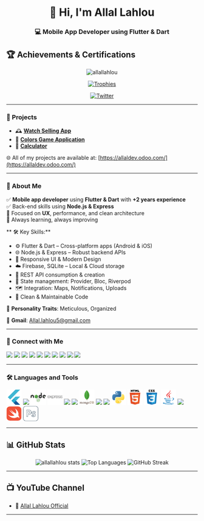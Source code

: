 <h1 align="center">👋 Hi, I'm Allal Lahlou</h1>
<h3 align="center"> 💻 Mobile App Developer using Flutter & Dart</h3>

## 🏆 Achievements & Certifications
<p align="center">
  <img src="https://komarev.com/ghpvc/?username=allallahlou&label=Profile%20views&color=0e75b6&style=flat" alt="allallahlou" />
</p>

<p align="center">
  <a href="https://github.com/ryo-ma/github-profile-trophy">
    <img src="https://github-profile-trophy.vercel.app/?username=allallahlou" alt="Trophies" />
  </a>
</p>

<p align="center">
  <a href="https://twitter.com/samil28864" target="blank">
    <img src="https://img.shields.io/twitter/follow/samil28864?logo=twitter&style=for-the-badge" alt="Twitter" />
  </a>
</p>

---

### 🚀 Projects

- 🕰️ **[Watch Selling App](https://github.com/Allallahlou/App_E-eccommerce)**
- 🎨 **[Colors Game Application](https://github.com/Allallahlou/Color_Screen)**
- 🧮 **[Calculator](https://github.com/Allallahlou/CalculatrisApp)**

🌐 All of my projects are available at: [https://allaldev.odoo.com/](https://allaldev.odoo.com/)

---

### 💬 About Me

✅ **Mobile app developer** using **Flutter & Dart** with **+2 years experience**  
✅ Back-end skills using **Node.js & Express**  
🎯 Focused on **UX**, performance, and clean architecture  
🧠 Always learning, always improving

** 🛠️ Key Skills:**

- ⚙️ Flutter & Dart – Cross-platform apps (Android & iOS)  
- 🌐 Node.js & Express – Robust backend APIs  
- 🎨 Responsive UI & Modern Design  
- ☁️ Firebase, SQLite – Local & Cloud storage  
- 🔗 REST API consumption & creation  
- 🔄 State management: Provider, Bloc, Riverpod  
- 🗺️ Integration: Maps, Notifications, Uploads  
- 🧼 Clean & Maintainable Code

🧠 **Personality Traits**: Meticulous, Organized

📧 **Gmail**: Allal.lahlou5@gmail.com

---

### 🤝 Connect with Me

<p align="left">
<a href="https://dev.to/allal_lahlou_4f7feb0e549a" target="blank"><img src="https://raw.githubusercontent.com/rahuldkjain/github-profile-readme-generator/master/src/images/icons/Social/devto.svg" width="30" /></a>
<a href="https://twitter.com/samil28864" target="blank"><img src="https://raw.githubusercontent.com/rahuldkjain/github-profile-readme-generator/master/src/images/icons/Social/twitter.svg" width="30" /></a>
<a href="https://www.linkedin.com/in/allallahlouofficiel/" target="blank"><img src="https://raw.githubusercontent.com/rahuldkjain/github-profile-readme-generator/master/src/images/icons/Social/linked-in-alt.svg" width="30" /></a>
<a href="https://stackoverflow.com/users/26385108/allal-lahlou" target="blank"><img src="https://raw.githubusercontent.com/rahuldkjain/github-profile-readme-generator/master/src/images/icons/Social/stack-overflow.svg" width="30" /></a>
<a href="https://web.facebook.com/allallahlouofficiel1/" target="blank"><img src="https://raw.githubusercontent.com/rahuldkjain/github-profile-readme-generator/master/src/images/icons/Social/facebook.svg" width="30" /></a>
<a href="https://www.instagram.com/allallahlouofficiel/" target="blank"><img src="https://raw.githubusercontent.com/rahuldkjain/github-profile-readme-generator/master/src/images/icons/Social/instagram.svg" width="30" /></a>
<a href="https://dribbble.com/account/profile" target="blank"><img src="https://raw.githubusercontent.com/rahuldkjain/github-profile-readme-generator/master/src/images/icons/Social/dribbble.svg" width="30" /></a>
<a href="https://medium.com/@allal.lahlou5" target="blank"><img src="https://raw.githubusercontent.com/rahuldkjain/github-profile-readme-generator/master/src/images/icons/Social/medium.svg" width="30" /></a>
<a href="https://www.youtube.com/@allallahlouofficial" target="blank"><img src="https://raw.githubusercontent.com/rahuldkjain/github-profile-readme-generator/master/src/images/icons/Social/youtube.svg" width="30" /></a>
<a href="https://discord.com/channels/@me" target="blank"><img src="https://raw.githubusercontent.com/rahuldkjain/github-profile-readme-generator/master/src/images/icons/Social/discord.svg" width="30" /></a>
</p>

---

### 🛠️ Languages and Tools

<p align="left">
<img src="https://raw.githubusercontent.com/devicons/devicon/master/icons/flutter/flutter-original.svg" width="40" />
<img src="https://www.vectorlogo.zone/logos/dartlang/dartlang-icon.svg" width="40" />
<img src="https://raw.githubusercontent.com/devicons/devicon/master/icons/nodejs/nodejs-original-wordmark.svg" width="40" />
<img src="https://raw.githubusercontent.com/devicons/devicon/master/icons/express/express-original-wordmark.svg" width="40" />
<img src="https://www.vectorlogo.zone/logos/firebase/firebase-icon.svg" width="40" />
<img src="https://www.vectorlogo.zone/logos/sqlite/sqlite-icon.svg" width="40" />
<img src="https://raw.githubusercontent.com/devicons/devicon/master/icons/mongodb/mongodb-original-wordmark.svg" width="40" />
<img src="https://www.vectorlogo.zone/logos/git-scm/git-scm-icon.svg" width="40" />
<img src="https://www.vectorlogo.zone/logos/figma/figma-icon.svg" width="40" />
<img src="https://raw.githubusercontent.com/devicons/devicon/master/icons/python/python-original.svg" width="40" />
<img src="https://raw.githubusercontent.com/devicons/devicon/master/icons/html5/html5-original-wordmark.svg" width="40" />
<img src="https://raw.githubusercontent.com/devicons/devicon/master/icons/css3/css3-original-wordmark.svg" width="40" />
<img src="https://raw.githubusercontent.com/devicons/devicon/master/icons/java/java-original.svg" width="40" />
<img src="https://www.vectorlogo.zone/logos/kotlinlang/kotlinlang-icon.svg" width="40" />
<img src="https://raw.githubusercontent.com/devicons/devicon/master/icons/swift/swift-original.svg" width="40" />
<img src="https://raw.githubusercontent.com/devicons/devicon/master/icons/photoshop/photoshop-line.svg" width="40" />
</p>

---

## 📊 GitHub Stats

<p align="center">
  <img src="https://github-readme-stats.vercel.app/api?username=allallahlou&show_icons=true&locale=en" alt="allallahlou stats" />
  <img src="https://github-readme-stats.vercel.app/api/top-langs?username=allallahlou&show_icons=true&locale=en&layout=compact" alt="Top Languages" />
  <img src="https://github-readme-streak-stats.herokuapp.com/?user=allallahlou&" alt="GitHub Streak" />
</p>

---
## 📺 YouTube Channel

- 🎥 [Allal Lahlou Official](https://www.youtube.com/@allallahlouofficial)

---

